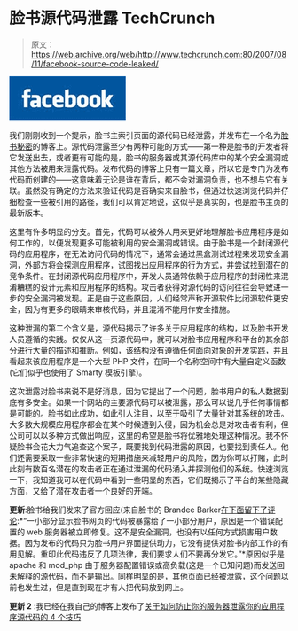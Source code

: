 # 脸书源代码泄露 TechCrunch

> 原文：<https://web.archive.org/web/http://www.techcrunch.com:80/2007/08/11/facebook-source-code-leaked/>

[![](img/d4db50569e7aa3d7557e1e76eed49336.png)](https://web.archive.org/web/20230217172056/http://www.crunchbase.com/company/facebook)

我们刚刚收到一个提示，脸书主索引页面的源代码已经泄露，并发布在一个名为[脸书秘密](https://web.archive.org/web/20230217172056/http://facebooksecrets.blogspot.com/)的博客上。源代码泄露至少有两种可能的方式——第一种是脸书的开发者将它发送出去，或者更有可能的是，脸书的服务器或其源代码库中的某个安全漏洞或其他方法被用来泄露代码。发布代码的博客上只有一篇文章，所以它是专门为发布代码而创建的——这意味着无论是谁在背后，都不会对漏洞负责，也不想与它有关联。虽然没有确定的方法来验证代码是否确实来自脸书，但通过快速浏览代码并仔细检查一些被引用的路径，我们可以肯定地说，这似乎是真实的，也是脸书主页的最新版本。

这里有许多明显的分支。首先，代码可以被外人用来更好地理解脸书应用程序是如何工作的，以便发现更多可能被利用的安全漏洞或错误。由于脸书是一个封闭源代码的应用程序，在无法访问代码的情况下，通常会通过黑盒测试过程来发现安全漏洞，外部方将会探测应用程序，试图找出应用程序的行为方式，并尝试找到潜在的竞争条件。在封闭源代码应用程序中，开发人员通常依赖于应用程序的封闭性来混淆糟糕的设计元素和应用程序的结构。攻击者获得对源代码的访问往往会导致进一步的安全漏洞被发现。正是由于这些原因，人们经常声称开源软件比闭源软件更安全，因为有更多的眼睛来审核代码，并且混淆不能用作安全措施。

这种泄漏的第二个含义是，源代码揭示了许多关于应用程序的结构，以及脸书开发人员遵循的实践。仅仅从这一页源代码中，就可以对脸书应用程序和平台的其余部分进行大量的描述和推断。例如，该结构没有遵循任何面向对象的开发实践，并且看起来该应用程序是一个大型 PHP 文件，在同一个名称空间中有大量自定义函数(它们似乎也使用了 Smarty 模板引擎)。

这次泄露对脸书来说不是好消息，因为它提出了一个问题，脸书用户的私人数据到底有多安全。如果一个网站的主要源代码可以被泄露，那么可以说几乎任何事情都是可能的。脸书如此成功，如此引人注目，以至于吸引了大量针对其系统的攻击。大多数大规模应用程序都会在某个时候遭到入侵，因为机会总是对攻击者有利，但公司可以以多种方式做出响应，这里的希望是脸书将优雅地处理这种情况。我不怀疑脸书会花大力气追查这个案子，既要找到代码泄露的原因，也要找到责任人。他们还需要采取一些非常快速的短期措施来减轻用户的风险，因为你可以打赌，此时此刻有数百名潜在的攻击者正在通过泄漏的代码涌入并探测他们的系统。快速浏览一下，我知道我可以在代码中看到一些明显的东西，它们既揭示了平台的某些隐藏方面，又给了潜在攻击者一个良好的开端。

**更新**:脸书给我们发来了官方回应(来自脸书的 Brandee Barker[在下面留下了评论](https://web.archive.org/web/20230217172056/https://techcrunch.com/2007/08/11/facebook-source-code-leaked/#comment-1551812):*“一小部分显示脸书网页的代码被暴露给了一小部分用户，原因是一个错误配置的 web 服务器被立即修复。这不是安全漏洞，也没有以任何方式损害用户数据。因为发布的代码只为脸书用户界面提供动力，它没有提供对脸书内部工作的有用见解。重印此代码违反了几项法律，我们要求人们不要再分发它。”*原因似乎是 apache 和 mod_php 由于服务器配置错误或高负载(这是一个已知问题)而发送回未解释的源代码，而不是输出。同样明显的是，其他页面已经被泄露，这个问题以前也发生过，但是直到现在才有人把代码放到网上。

**更新 2** :我已经在我自己的博客上发布了[关于如何防止你的服务器泄露你的应用程序源代码的 4 个技巧](https://web.archive.org/web/20230217172056/http://www.nik.com.au/archives/2007/08/11/learning-from-facebook-preventing-php-leakage/)